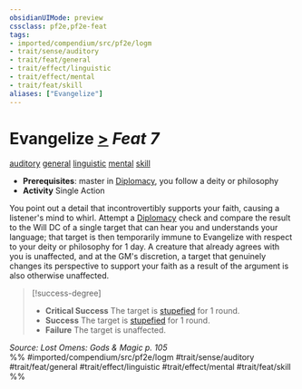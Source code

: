 ```yaml
---
obsidianUIMode: preview
cssclass: pf2e,pf2e-feat
tags:
- imported/compendium/src/pf2e/logm
- trait/sense/auditory
- trait/feat/general
- trait/effect/linguistic
- trait/effect/mental
- trait/feat/skill
aliases: ["Evangelize"]
---
```

# Evangelize  [>](chapter-9-playing-the-game.md#Actions "Single Action") *Feat 7*  
[auditory](auditory.md)  [general](general.md)  [linguistic](linguistic.md)  [mental](mental.md)  [skill](skill.md)  

- **Prerequisites**: master in [Diplomacy](../skills.md#Diplomacy), you follow a deity or philosophy
- **Activity** Single Action

You point out a detail that incontrovertibly supports your faith, causing a listener's mind to whirl. Attempt a [Diplomacy](../skills.md#Diplomacy) check and compare the result to the Will DC of a single target that can hear you and understands your language; that target is then temporarily immune to Evangelize with respect to your deity or philosophy for 1 day. A creature that already agrees with you is unaffected, and at the GM's discretion, a target that genuinely changes its perspective to support your faith as a result of the argument is also otherwise unaffected.

> [!success-degree] 
> - **Critical Success** The target is [stupefied](conditions.md#Stupefied) for 1 round.
> - **Success** The target is [stupefied](conditions.md#Stupefied) for 1 round.
> - **Failure** The target is unaffected.

*Source: Lost Omens: Gods & Magic p. 105*  
%% #imported/compendium/src/pf2e/logm #trait/sense/auditory #trait/feat/general #trait/effect/linguistic #trait/effect/mental #trait/feat/skill %%